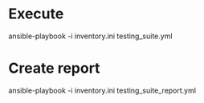 # Execute

ansible-playbook -i inventory.ini testing_suite.yml

# Create report

ansible-playbook -i inventory.ini testing_suite_report.yml
